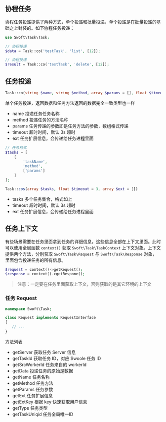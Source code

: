 ## 协程任务

协程任务投递提供了两种方式，单个投递和批量投递，单个投递是在批量投递的基础之上封装的。如下协程任务投递：

```php
use Swoft\Task\Task;

// 协程投递
$data = Task::co('testTask', 'list', [12]);

// 协程投递
$result = Task::co('testTask', 'delete', [12]);
```


## 任务投递

```php
Task::co(string $name, string $method, array $params = [], float $timeout = 3, array $ext = [])
```

单个任务投递，返回数据和任务方法返回的数据完全一致类型也一样

- name 投递任务任务名称
- method 投递任务的方法名称
- params 任务传递的参数即是任务方法的参数，数组格式传递
- timeout 超时时间，默认 3s 超时
- ext 任务扩展信息，会传递给任务进程里面


```php
// 任务格式
$tasks = [
    [
        'taskName',
        'method',
        ['params']
    ]
];

Task::cos(array $tasks, float $timeout = 3, array $ext = [])
```

- tasks 多个任务集合，格式如上
- timeout 超时时间，默认 3s 超时
- ext 任务扩展信息，会传递给任务进程里面

## 任务上下文

有些场景需要在任务里面拿到任务的详细信息，这些信息全部在上下文里面。此时可以使用全局函数 `context()` 获取 `Swoft\Task\TaskContext` 上下文对象。上下文提供两个方法，分别获取 `Swoft\Task\Request` 与 `Swoft\Task\Response` 对象，里面包含投递任务的所有信息。

```php
$request = context()->getRequest();
$response = context()->getRespone();
```

> 注意：一定要在任务里面获取上下文，否则获取的是其它环境的上下文

### 任务 Request


```php
namespace Swoft\Task;

class Request implements RequestInterface
{
   // ...
}
```

方法列表

- getServer 获取任务 Server 信息
- getTaskId 获取任务 ID，对应 Swoole 任务 ID
- getSrcWorkerId 任务来自的 workerId
- getData 投递任务的原始是数据
- getName 任务名称
- getMethod 任务方法
- getParams 任务参数
- getExt 任务扩展信息
- getExtKey 根据 key 快速获取用户信息
- getType 任务类型
- getTaskUniqid 任务全局唯一ID